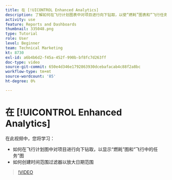 ```yaml
---
title: 在 [!UICONTROL Enhanced Analytics]
description: 了解如何在飞行计划图表中对项目进行向下钻取，以使“燃耗”图表和“飞行任务”图表显示在Workfront中。
activity: use
feature: Reports and Dashboards
thumbnail: 335048.png
type: Tutorial
role: User
level: Beginner
team: Technical Marketing
kt: 8730
exl-id: a6b4b6d2-f45a-452f-990b-bf8fc7d263ff
doc-type: video
source-git-commit: 650e4d346e1792863930dcebafacab4c88f2a8bc
workflow-type: tm+mt
source-wordcount: '85'
ht-degree: 0%

---
```


# 在 [!UICONTROL Enhanced Analytics]

在此视频中，您将学习：

* 如何在飞行计划图中对项目进行向下钻取，以显示“燃耗”图和“飞行中的任务”图
* 如何创建时间范围过滤器以放大日期范围

>[!VIDEO](https://video.tv.adobe.com/v/335048/?quality=12&learn=on)
